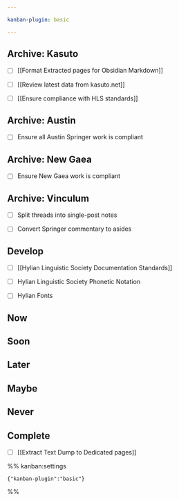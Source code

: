 ```yaml
---

kanban-plugin: basic

---
```


## Archive: Kasuto

- [ ] [[Format Extracted pages for Obsidian Markdown]]
- [ ] [[Review latest data from kasuto.net]]
- [ ] [[Ensure compliance with HLS standards]]


## Archive: Austin

- [ ] Ensure all Austin Springer work is compliant


## Archive: New Gaea

- [ ] Ensure New Gaea work is compliant


## Archive: Vinculum

- [ ] Split threads into single-post notes
- [ ] Convert Springer commentary to asides


## Develop

- [ ] [[Hylian Linguistic Society Documentation Standards]]
- [ ] Hylian Linguistic Society Phonetic Notation
- [ ] Hylian Fonts


## Now



## Soon



## Later



## Maybe



## Never



## Complete

- [ ] [[Extract Text Dump to Dedicated pages]]




%% kanban:settings
```
{"kanban-plugin":"basic"}
```
%%